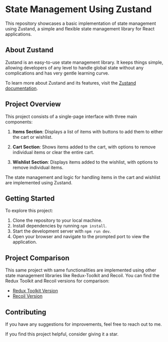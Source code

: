 # State Management Using Zustand

This repository showcases a basic implementation of state management using Zustand, a simple and flexible state management library for React applications.

## About Zustand

Zustand is an easy-to-use state management library. It keeps things simple, allowing developers of any level to handle global state without any complications and has very gentle learning curve.


To learn more about Zustand and its features, visit the [Zustand documentation](https://github.com/pmndrs/zustand).

## Project Overview

This project consists of a single-page interface with three main components:

1. **Items Section**: Displays a list of items with buttons to add them to either the cart or wishlist.

2. **Cart Section**: Shows items added to the cart, with options to remove individual items or clear the entire cart.

3. **Wishlist Section**: Displays items added to the wishlist, with options to remove individual items.

The state management and logic for handling items in the cart and wishlist are implemented using Zustand.

## Getting Started

To explore this project:

1. Clone the repository to your local machine.
2. Install dependencies by running `npm install`.
3. Start the development server with `npm run dev`.
4. Open your browser and navigate to the prompted port to view the application.

## Project Comparison

This same project with same functionalities are implemented using other state management libraries like Redux-Toolkit and Recoil. You can find the Redux Toolkit and Recoil versions for comparison:

- [Redux Toolkit Version](https://github.com/rahulranjan14/reduxToolkitDemo)
- [Recoil Version](https://github.com/rahulranjan14/recoilDemo)



## Contributing

If you have any suggestions for improvements, feel free to reach out to me.

If you find this project helpful, consider giving it a star.
